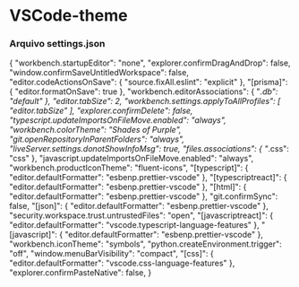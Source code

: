 # VSCode-theme
### Arquivo settings.json

{
    "workbench.startupEditor": "none",
    "explorer.confirmDragAndDrop": false,
    "window.confirmSaveUntitledWorkspace": false,
    "editor.codeActionsOnSave": {
        "source.fixAll.eslint": "explicit"
    },
    "[prisma]": {
        "editor.formatOnSave": true
    },
    "workbench.editorAssociations": {
        "*.db": "default"
    },
    "editor.tabSize": 2,
    "workbench.settings.applyToAllProfiles": [
        "editor.tabSize"
    ],
    "explorer.confirmDelete": false,
    "typescript.updateImportsOnFileMove.enabled": "always",
    "workbench.colorTheme": "Shades of Purple",
    "git.openRepositoryInParentFolders": "always",
    "liveServer.settings.donotShowInfoMsg": true,
    "files.associations": {
        "*.css": "css"
    },
    "javascript.updateImportsOnFileMove.enabled": "always",
    "workbench.productIconTheme": "fluent-icons",
    "[typescript]": {
        "editor.defaultFormatter": "esbenp.prettier-vscode"
    },
    "[typescriptreact]": {
        "editor.defaultFormatter": "esbenp.prettier-vscode"
    },
    "[html]": {
        "editor.defaultFormatter": "esbenp.prettier-vscode"
    },
    "git.confirmSync": false,
    "[json]": {
        "editor.defaultFormatter": "esbenp.prettier-vscode"
    },
    "security.workspace.trust.untrustedFiles": "open",
    "[javascriptreact]": {
        "editor.defaultFormatter": "vscode.typescript-language-features"
    },
    "[javascript]": {
        "editor.defaultFormatter": "esbenp.prettier-vscode"
    },
    "workbench.iconTheme": "symbols",
    "python.createEnvironment.trigger": "off",
    "window.menuBarVisibility": "compact",
    "[css]": {
        "editor.defaultFormatter": "vscode.css-language-features"
    },
    "explorer.confirmPasteNative": false,
}
